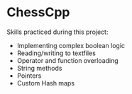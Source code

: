 # ChessCpp

Skills practiced during this project:
- Implementing complex boolean logic
- Reading/writing to textfiles
- Operator and function overloading
- String methods
- Pointers
- Custom Hash maps
